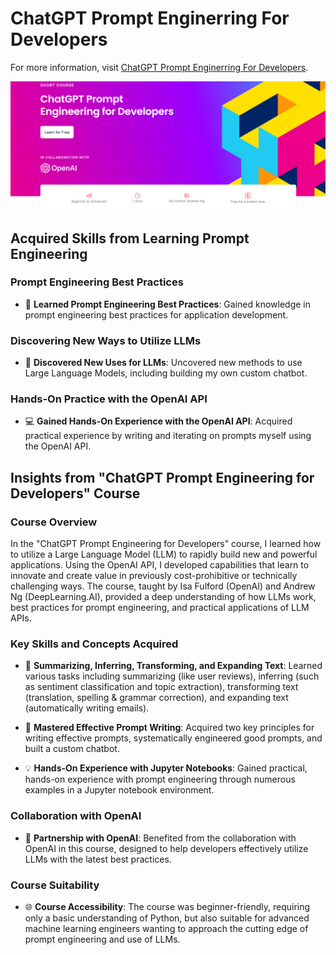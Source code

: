 # ChatGPT Prompt Enginerring For Developers

For more information, visit [ChatGPT Prompt Enginerring For Developers](https://www.deeplearning.ai/short-courses/chatgpt-prompt-engineering-for-developers/).

<p align="center">
  <img src="https://github.com/RomanRosa/ChatGPT-Prompt-Enginerring-For-Developers/blob/main/ChatGPT%20Prompt%20Enginerring%20For%20Developers.png">
</p>

## Acquired Skills from Learning Prompt Engineering

### Prompt Engineering Best Practices

- 📘 **Learned Prompt Engineering Best Practices**: Gained knowledge in prompt engineering best practices for application development.

### Discovering New Ways to Utilize LLMs

- 🚀 **Discovered New Uses for LLMs**: Uncovered new methods to use Large Language Models, including building my own custom chatbot.

### Hands-On Practice with the OpenAI API

- 💻 **Gained Hands-On Experience with the OpenAI API**: Acquired practical experience by writing and iterating on prompts myself using the OpenAI API.

## Insights from "ChatGPT Prompt Engineering for Developers" Course

### Course Overview

In the "ChatGPT Prompt Engineering for Developers" course, I learned how to utilize a Large Language Model (LLM) to rapidly build new and powerful applications. Using the OpenAI API, I developed capabilities that learn to innovate and create value in previously cost-prohibitive or technically challenging ways. The course, taught by Isa Fulford (OpenAI) and Andrew Ng (DeepLearning.AI), provided a deep understanding of how LLMs work, best practices for prompt engineering, and practical applications of LLM APIs.

### Key Skills and Concepts Acquired

- 📝 **Summarizing, Inferring, Transforming, and Expanding Text**: Learned various tasks including summarizing (like user reviews), inferring (such as sentiment classification and topic extraction), transforming text (translation, spelling & grammar correction), and expanding text (automatically writing emails).

- 🚀 **Mastered Effective Prompt Writing**: Acquired two key principles for writing effective prompts, systematically engineered good prompts, and built a custom chatbot.

- 💡 **Hands-On Experience with Jupyter Notebooks**: Gained practical, hands-on experience with prompt engineering through numerous examples in a Jupyter notebook environment.

### Collaboration with OpenAI

- 🤖 **Partnership with OpenAI**: Benefited from the collaboration with OpenAI in this course, designed to help developers effectively utilize LLMs with the latest best practices.

### Course Suitability

- 🌐 **Course Accessibility**: The course was beginner-friendly, requiring only a basic understanding of Python, but also suitable for advanced machine learning engineers wanting to approach the cutting edge of prompt engineering and use of LLMs.
